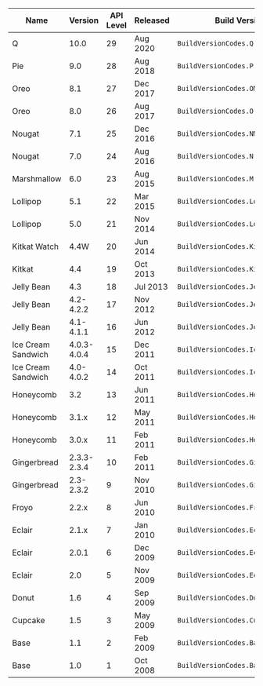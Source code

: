 
|Name|Version|API Level|Released|Build Version Code|
|--- |--- |--- |--- |--- |
|Q|10.0|29|Aug 2020|`BuildVersionCodes.Q`|
|Pie|9.0|28|Aug 2018|`BuildVersionCodes.P`|
|Oreo|8.1|27|Dec 2017|`BuildVersionCodes.OMr1`|
|Oreo|8.0|26|Aug 2017|`BuildVersionCodes.O`|
|Nougat|7.1|25|Dec 2016|`BuildVersionCodes.NMr1`|
|Nougat|7.0|24|Aug 2016|`BuildVersionCodes.N`|
|Marshmallow|6.0|23|Aug 2015|`BuildVersionCodes.M`|
|Lollipop|5.1|22|Mar 2015|`BuildVersionCodes.LollipopMr1`|
|Lollipop|5.0|21|Nov 2014|`BuildVersionCodes.Lollipop`|
|Kitkat Watch|4.4W|20|Jun 2014|`BuildVersionCodes.KitKatWatch`|
|Kitkat|4.4|19|Oct 2013|`BuildVersionCodes.KitKat`|
|Jelly Bean|4.3|18|Jul 2013|`BuildVersionCodes.JellyBeanMr2`|
|Jelly Bean|4.2-4.2.2|17|Nov 2012|`BuildVersionCodes.JellyBeanMr1`|
|Jelly Bean|4.1-4.1.1|16|Jun 2012|`BuildVersionCodes.JellyBean`|
|Ice Cream Sandwich|4.0.3-4.0.4|15|Dec 2011|`BuildVersionCodes.IceCreamSandwichMr1`|
|Ice Cream Sandwich|4.0-4.0.2|14|Oct 2011|`BuildVersionCodes.IceCreamSandwich`|
|Honeycomb|3.2|13|Jun 2011|`BuildVersionCodes.HoneyCombMr2`|
|Honeycomb|3.1.x|12|May 2011|`BuildVersionCodes.HoneyCombMr1`|
|Honeycomb|3.0.x|11|Feb 2011|`BuildVersionCodes.HoneyComb`|
|Gingerbread|2.3.3-2.3.4|10|Feb 2011|`BuildVersionCodes.GingerBreadMr1`|
|Gingerbread|2.3-2.3.2|9|Nov 2010|`BuildVersionCodes.GingerBread`|
|Froyo|2.2.x|8|Jun 2010|`BuildVersionCodes.Froyo`|
|Eclair|2.1.x|7|Jan 2010|`BuildVersionCodes.EclairMr1`|
|Eclair|2.0.1|6|Dec 2009|`BuildVersionCodes.Eclair01`|
|Eclair|2.0|5|Nov 2009|`BuildVersionCodes.Eclair`|
|Donut|1.6|4|Sep 2009|`BuildVersionCodes.Donut`|
|Cupcake|1.5|3|May 2009|`BuildVersionCodes.Cupcake`|
|Base|1.1|2|Feb 2009|`BuildVersionCodes.Base11`|
|Base|1.0|1|Oct 2008|`BuildVersionCodes.Base`|
